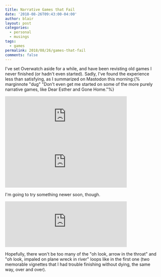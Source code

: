 ```yaml
---
title: Narrative Games that Fail
date: '2018-08-26T09:43:00-04:00'
author: blair
layout: post
categories:
  - personal
  - musings
tags:
  - games
permalink: 2018/08/26/games-that-fail
comments: false
---
```

I've set Overwatch aside for a while, and have been revisting old games I never finished (or hadn't even started).  Sadly, I've found the experience less than satisfying, as I summarized on Mastodon this morning:{% marginnote "dug" "Don't even get me started on some of the more purely narrative games, like Dear Esther and Gone Home."%}


<iframe src="https://macmynatt.social/@blair/100616697080181293/embed" class="mastodon-embed" style="max-width: 100%; border: 0" width="400"></iframe><script src="https://macmynatt.social/embed.js" async="async"></script>

<iframe src="https://macmynatt.social/@blair/100616705417766695/embed" class="mastodon-embed" style="max-width: 100%; border: 0" width="400"></iframe><script src="https://macmynatt.social/embed.js" async="async"></script>


I'm going to try something newer soon, though. 

<iframe src="https://macmynatt.social/@blair/100616708978164576/embed" class="mastodon-embed" style="max-width: 100%; border: 0" width="400"></iframe><script src="https://macmynatt.social/embed.js" async="async"></script>

Hopefully, there won't be too many of the "oh look, arrow in the throat" and "oh look, impaled on plane wreck in river" loops like in the first one (two memorable vignettes that I had trouble finishing without dying, the same way, over and over).
